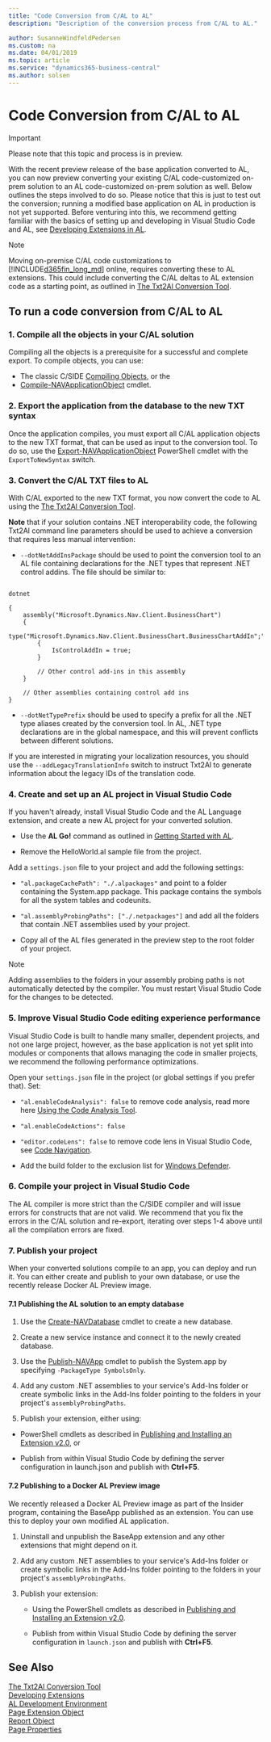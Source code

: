```yaml
---
title: "Code Conversion from C/AL to AL"
description: "Description of the conversion process from C/AL to AL."

author: SusanneWindfeldPedersen
ms.custom: na
ms.date: 04/01/2019
ms.topic: article
ms.service: "dynamics365-business-central"
ms.author: solsen
---
```


# Code Conversion from C/AL to AL

> [!IMPORTANT]  
> Please note that this topic and process is in preview.

With the recent preview release of the base application converted to AL, you can now preview converting your existing C/AL code-customized on-prem solution to an AL code-customized on-prem solution as well. Below outlines the steps involved to do so. Please notice that this is just to test out the conversion; running a modified base application on AL in production is not yet supported. Before venturing into this, we recommend getting familiar with the basics of setting up and developing in Visual Studio Code and AL, see [Developing Extensions in AL](devenv-dev-overview.md). 

> [!NOTE]  
> Moving on-premise C/AL code customizations to [!INCLUDE[d365fin_long_md](includes/d365fin_long_md.md)] online, requires converting these to AL extensions. This could include converting the C/AL deltas to AL extension code as a starting point, as outlined in [The Txt2Al Conversion Tool](devenv-txt2al-tool.md). 

## To run a code conversion from C/AL to AL

### 1. Compile all the objects in your C/AL solution
Compiling all the objects is a prerequisite for a successful and complete export. To compile objects, you can use:  
- The classic C/SIDE [Compiling Objects](../cside/cside-compiling-objects.md), or the  
- [Compile-NAVApplicationObject](https://docs.microsoft.com/en-us/powershell/module/microsoft.dynamics.nav.ide/compile-navapplicationobject?view=businesscentral-psPowerShell) cmdlet.

### 2. Export the application from the database to the new TXT syntax
Once the application compiles, you must export all C/AL application objects to the new TXT format, that can be used as input to the conversion tool. To do so, use the [Export-NAVApplicationObject](https://docs.microsoft.com/en-us/powershell/module/microsoft.dynamics.nav.ide/export-navapplicationobject?view=businesscentral-ps) PowerShell cmdlet with the `ExportToNewSyntax` switch.

### 3. Convert the C/AL TXT files to AL
With C/AL exported to the new TXT format, you now convert the code to AL using the [The Txt2Al Conversion Tool](devenv-txt2al-tool.md). 

**Note** that if your solution contains .NET interoperability code, the following Txt2Al command line parameters should be used to achieve a conversion that requires less manual intervention:  

- ```--dotNetAddInsPackage``` should be used to point the conversion tool to an AL file containing declarations for the .NET types that represent .NET control addins. The file should be similar to: 

``` 

dotnet 

{ 
    assembly("Microsoft.Dynamics.Nav.Client.BusinessChart") 
    { 
        type("Microsoft.Dynamics.Nav.Client.BusinessChart.BusinessChartAddIn";"Microsoft.Dynamics.Nav.Client.BusinessChart") 
        { 
            IsControlAddIn = true; 
        } 

        // Other control add-ins in this assembly 
    } 

    // Other assemblies containing control add ins 
}  

``` 

- ```--dotNetTypePrefix``` should be used to specify a prefix for all the .NET type aliases created by the conversion tool. In AL, .NET type declarations are in the global namespace, and this will prevent conflicts between different solutions.

If you are interested in migrating your localization resources, you should use the ```--addLegacyTranslationInfo``` switch to instruct Txt2Al to generate information about the legacy IDs of the translation code. 

### 4. Create and set up an AL project in Visual Studio Code
If you haven't already, install Visual Studio Code and the AL Language extension, and create a new AL project for your converted solution. 

- Use the **AL Go!** command as outlined in [Getting Started with AL](devenv-get-started.md). 

- Remove the HelloWorld.al sample file from the project. 

Add a `settings.json` file to your project and add the following settings: 

- `"al.packageCachePath": "./.alpackages"` and point to a folder containing the System.app package. This package contains the symbols for all the system tables and codeunits.

- `"al.assemblyProbingPaths": ["./.netpackages"]` and add all the folders that contain .NET assemblies used by your project.  

- Copy all of the AL files generated in the preview step to the root folder of your project.

> [!NOTE]  
> Adding assemblies to the folders in your assembly probing paths is not automatically detected by the compiler. You must restart Visual Studio Code for the changes to be detected. 

### 5. Improve Visual Studio Code editing experience performance
Visual Studio Code is built to handle many smaller, dependent projects, and not one large project, however, as the base application is not yet split into modules or components that allows managing the code in smaller projects, we recommend the following performance optimizations.

Open your `settings.json` file in the project (or global settings if you prefer that). Set:

- `"al.enableCodeAnalysis": false` to remove code analysis, read more here [Using the Code Analysis Tool](devenv-using-code-analysis-tool.md).

- `"al.enableCodeActions": false`

- `"editor.codeLens": false` to remove code lens in Visual Studio Code, see [Code Navigation](https://code.visualstudio.com/Docs/editor/editingevolved#_reference-information).

- Add the build folder to the exclusion list for [Windows Defender](https://support.microsoft.com/en-us/help/4028485/windows-10-add-an-exclusion-to-windows-security).

### 6. Compile your project in Visual Studio Code
The AL compiler is more strict than the C/SIDE compiler and will issue errors for constructs that are not valid. We recommend that you fix the errors in the C/AL solution and re-export, iterating over steps 1-4 above until all the compilation errors are fixed.

### 7. Publish your project
When your converted solutions compile to an app, you can deploy and run it. You can either create and publish to your own database, or use the recently release Docker AL Preview image.

#### 7.1 Publishing the AL solution to an empty database 

1. Use the [Create-NAVDatabase](https://docs.microsoft.com/en-us/powershell/module/microsoft.dynamics.nav.ide/create-navdatabase?view=businesscentral-ps) cmdlet to create a new database.

2. Create a new service instance and connect it to the newly created database. 

3. Use the [Publish-NAVApp](https://docs.microsoft.com/en-us/powershell/module/Microsoft.Dynamics.Nav.Apps.Management/Publish-NAVApp?view=businesscentral-ps) cmdlet to publish the System.app by specifying `-PackageType SymbolsOnly`.

4. Add any custom .NET assemblies to your service's Add-Ins folder or create symbolic links in the Add-Ins folder pointing to the folders in your project's `assemblyProbingPaths`. 

5. Publish your extension, either using:  

- PowerShell cmdlets as described in [Publishing and Installing an Extension v2.0](devenv-how-publish-and-install-an-extension-v2.md), or  

- Publish from within Visual Studio Code by defining the server configuration in launch.json and publish with **Ctrl+F5**. 

#### 7.2 Publishing to a Docker AL Preview image
We recently released a Docker AL Preview image as part of the Insider program, containing the BaseApp published as an extension. You can use this to deploy your own modified AL application.

1. Uninstall and unpublish the BaseApp extension and any other extensions that might depend on it. 

2. Add any custom .NET assemblies to your service's Add-Ins folder or create symbolic links in the Add-Ins folder pointing to the folders in your project's `assemblyProbingPaths`. 

3. Publish your extension: 

    - Using the PowerShell cmdlets as described in [Publishing and Installing an Extension v2.0](devenv-how-publish-and-install-an-extension-v2.md). 

    - Publish from within Visual Studio Code by defining the server configuration in `launch.json` and publish with **Ctrl+F5**. 

## See Also
[The Txt2Al Conversion Tool](devenv-txt2al-tool.md)  
[Developing Extensions](devenv-dev-overview.md)  
[AL Development Environment](devenv-reference-overview.md)  
[Page Extension Object](devenv-page-ext-object.md)  
[Report Object](devenv-report-object.md)  
[Page Properties](properties/devenv-page-property-overview.md)